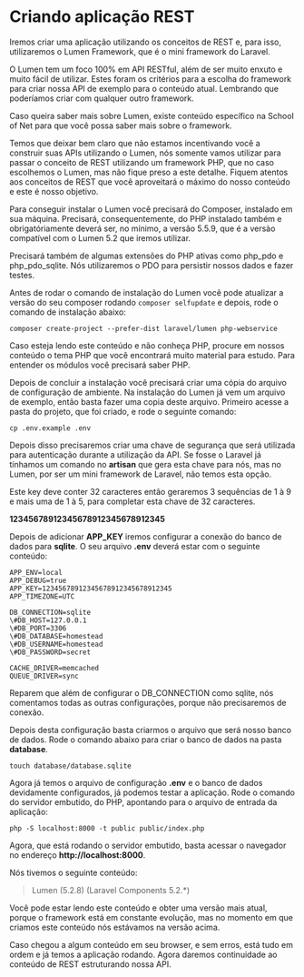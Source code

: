 # Criando aplicação REST

Iremos criar uma aplicação utilizando os conceitos de REST e, para isso, utilizaremos o Lumen Framework, que é o mini framework do Laravel.

O Lumen tem um foco 100% em API RESTful, além de ser muito enxuto e muito fácil de utilizar. Estes foram os critérios para a escolha do framework para criar nossa API de exemplo para o conteúdo atual. Lembrando que poderíamos criar com qualquer outro framework.

Caso queira saber mais sobre Lumen, existe conteúdo específico na School of Net para que você possa saber mais sobre o framework.

Temos que deixar bem claro que não estamos incentivando você a construir suas APIs utilizando o Lumen, nós somente vamos utilizar para passar o conceito de REST utilizando um framework PHP, que no caso escolhemos o Lumen, mas não fique preso a este detalhe. Fiquem atentos aos conceitos de REST que você aproveitará o máximo do nosso conteúdo e este é nosso objetivo.

Para conseguir instalar o Lumen você precisará do Composer, instalado em sua máquina. Precisará, consequentemente, do PHP instalado também e obrigatóriamente deverá ser, no mínimo, a versão 5.5.9, que é a versào compatível com o Lumen 5.2 que iremos utilizar.

Precisará também de algumas extensões do PHP ativas como php\_pdo e php\_pdo\_sqlite. Nós utilizaremos o PDO para persistir nossos dados e fazer testes.

Antes de rodar o comando de instalação do Lumen você pode atualizar a versão do seu composer rodando `composer selfupdate` e depois, rode o comando de instalação abaixo:

`composer create-project --prefer-dist laravel/lumen php-webservice`

Caso esteja lendo este conteúdo e não conheça PHP, procure em nossos conteúdo o tema PHP que você encontrará muito material para estudo. Para entender os módulos você precisará saber PHP.

Depois de concluir a instalação você precisará criar uma cópia do arquivo de configuração de ambiente. Na instalação do Lumen já vem um arquivo de exemplo, então basta fazer uma copia deste arquivo. Primeiro acesse a pasta do projeto, que foi criado, e rode o seguinte comando:

`cp .env.example .env`

Depois disso precisaremos criar uma chave de segurança que será utilizada para autenticação durante a utilização da API. Se fosse o Laravel já tínhamos um comando no **artisan** que gera esta chave para nós, mas no Lumen, por ser um mini framework de Laravel, não temos esta opção.

Este key deve conter 32 caracteres então geraremos 3 sequências de 1 à 9 e mais uma de 1 à 5, para completar esta chave de 32 caracteres.

**12345678912345678912345678912345**

Depois de adicionar **APP_KEY** iremos configurar a conexão do banco de dados para **sqlite**. O seu arquivo **.env** deverá estar com o seguinte conteúdo:

```
APP_ENV=local
APP_DEBUG=true
APP_KEY=12345678912345678912345678912345
APP_TIMEZONE=UTC

DB_CONNECTION=sqlite
\#DB_HOST=127.0.0.1
\#DB_PORT=3306
\#DB_DATABASE=homestead
\#DB_USERNAME=homestead
\#DB_PASSWORD=secret

CACHE_DRIVER=memcached
QUEUE_DRIVER=sync
```

Reparem que além de configurar o DB_CONNECTION como sqlite, nós comentamos todas as outras configurações, porque não precisaremos de conexão.

Depois desta configuração basta criarmos o arquivo que será nosso banco de dados. Rode o comando abaixo para criar o banco de dados na pasta **database**.

`touch database/database.sqlite`

Agora já temos o arquivo de configuração **.env** e o banco de dados devidamente configurados, já podemos testar a aplicação. Rode o comando do servidor embutido, do PHP, apontando para o arquivo de entrada da aplicação:

`php -S localhost:8000 -t public public/index.php`

Agora, que está rodando o servidor embutido, basta acessar o navegador no endereço **http://localhost:8000**.

Nós tivemos o seguinte conteúdo:

> Lumen (5.2.8) (Laravel Components 5.2.*)

Você pode estar lendo este conteúdo e obter uma versão mais atual, porque o framework está em constante evolução, mas no momento em que criamos este conteúdo nós estávamos na versão acima.

Caso chegou a algum conteúdo em seu browser, e sem erros, está tudo em ordem e já temos a aplicação rodando. Agora daremos continuidade ao conteúdo de REST estruturando nossa API.